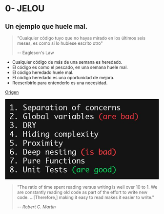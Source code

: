 # 0- JELOU

## Un ejemplo que huele mal.

> "Cualquier código tuyo que no hayas mirado en los últimos seis meses, es como si lo hubiese escrito otro"
>
> -- Eagleson's Law

* Cualquier código de más de una semana es heredado.
* El código es como el pescado, en una semana huele mal.
* El código heredado huele mal.
* El código heredado es una oportunidad de mejora.
* Reescribirlo para entenderlo es una necesidad.

[Origen](https://github.com/benbyford/game-of-life-js)

![Pasos para un mejor código](./better_code.jpg)

> "The ratio of time spent reading versus writing is well over 10 to 1. We are constantly reading old code as part of the effort to write new code. ...[Therefore,] making it easy to read makes it easier to write."
>
> -- _Robert C. Martin_
